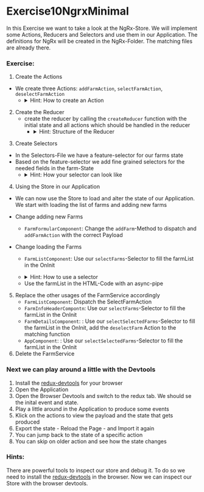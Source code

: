 # Exercise10NgrxMinimal

In this Exercise we want to take a look at the NgRx-Store. We will implement some Actions, Reducers and Selectors and use them in our Application. The definitions for NgRx will be created in the NgRx-Folder. The matching files are already there.

### Exercise:
1. Create the Actions
- We create three Actions: `addFarmAction`, `selectFarmAction`, `deselectFarmAction`
  - <details><summary>Hint: How to create an Action</summary>

    ```typescript
    import {createAction, props} from "@ngrx/store";

    export const actionNameAction = createAction("actionName", props<Payload>())
    ```
</details>


2. Create the Reducer
   - create the reducer by calling the `createReducer` function with the initial state and all actions which should be handled in the reducer
      - <details><summary>Hint: Structure of the Reducer</summary>
        For each action we call the `on`-function to define how the reducer should react on this specific action.

        It is important to alter the state in an immutable way. So we create new objects rather than altering the existing.

        ```typescript
        const _farmReducer = createReducer(
        initialState,
        on(addFarmAction, (state, props) => {
            return {
            ...state,
            farms: [...state.farms, props]
            }
        }),...

        ```
</details>

3. Create Selectors
- In the Selectors-File we have a feature-selector for our farms state
- Based on the feature-selector we add fine grained selectors for the needed fields in the farm-State
  - <details><summary>Hint: How your selector can look like</summary>
  
    ```typescript
    export interface AppState {
    farmFeature: FarmState
    }

    export const selectFarmFeature = (state: AppState) => state.farmFeature
    export const selectFarms = createSelector(selectFarmFeature, (state: FarmState) => state.farms)
    export const selectSelectedFarm = createSelector(selectFarmFeature, (state: FarmState) => state.selectedFarm)
    ```
  </details>

4. Using the Store in our Application
- We can now use the Store to load and alter the state of our Application. We start with loading the list of farms and adding new farms
- Change adding new Farms
  - `FarmFormularComponent`: Change the `addFarm`-Method to dispatch and `addFarmAction` with the correct Payload
- Change loading the Farms
  - `FarmListComponent`: Use our `selectFarms`-Selector to fill the farmList in the OnInit
  - <details><summary>Hint: How to use a selector</summary>
  
    ```typescript
    this.farmList$ = this.store.select(selectSelectedFarm);
    ```
  </details>

    - Use the farmList in the HTML-Code with an async-pipe

5. Replace the other usages of the FarmService accordingly
    - `FarmListComponent`: Dispatch the SelectFarmAction
    -  `FarmInfoHeaderCompontn`:  Use our `selectFarms`-Selector to fill the farmList in the OnInit
    -  `FarmDetailsComponent`: :  Use our `selectSelectedFarms`-Selector to fill the farmList in the OnInit, add the `deselectFarm` Action to the matching function
    - `AppComponent`: :  Use our `selectSelectedFarms`-Selector to fill the farmList in the OnInit
6. Delete the FarmService

### Next we can play around a little with the Devtools
1. Install the [redux-devtools](https://github.com/reduxjs/redux-devtools) for your browser
2. Open the Application
3. Open the Browser Devtools and switch to the redux tab. We should se the inital event and state.
4. Play a little around in the Application to produce some events
5. Klick on the actions to view the payload and the state that gets produced
6. Export the state - Reload the Page - and Import it again
7. You can jump back to the state of a specific action
8. You can skip on older action and see how the state changes


### Hints:
There are powerful tools to inspect our store and debug it. To do so we need to install the [redux-devtools](https://github.com/reduxjs/redux-devtools) in the browser. Now we can inspect our Store with the browser devtools.
